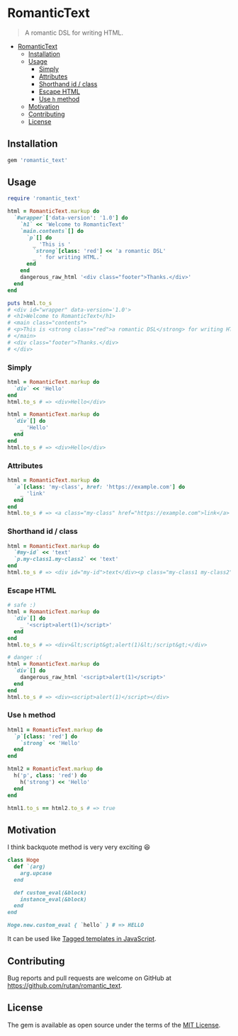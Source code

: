 # RomanticText

> A romantic DSL for writing HTML.

<!-- TOC -->

- [RomanticText](#romantictext)
    - [Installation](#installation)
    - [Usage](#usage)
        - [Simply](#simply)
        - [Attributes](#attributes)
        - [Shorthand id / class](#shorthand-id--class)
        - [Escape HTML](#escape-html)
        - [Use `h` method](#use-h-method)
    - [Motivation](#motivation)
    - [Contributing](#contributing)
    - [License](#license)

<!-- /TOC -->

## Installation

```ruby
gem 'romantic_text'
```

## Usage

```ruby
require 'romantic_text'

html = RomanticText.markup do
  `#wrapper`['data-version': '1.0'] do
    `h1` << 'Welcome to RomanticText'
    `main.contents`[] do
      `p`[] do
        _ 'This is '
        `strong`[class: 'red'] << 'a romantic DSL'
        _ ' for writing HTML.'
      end
    end
    dangerous_raw_html '<div class="footer">Thanks.</div>'
  end
end

puts html.to_s
# <div id="wrapper" data-version='1.0'>
# <h1>Welcome to RomanticText</h1>
# <main class="contents">
# <p>This is <strong class="red">a romantic DSL</strong> for writing HTML.</p>
# </main>
# <div class="footer">Thanks.</div>
# </div>
```

### Simply

```ruby
html = RomanticText.markup do
  `div` << 'Hello'
end
html.to_s # => <div>Hello</div>

html = RomanticText.markup do
  `div`[] do
    _ 'Hello'
  end
end
html.to_s # => <div>Hello</div>
```

### Attributes

```ruby
html = RomanticText.markup do
  `a`[class: 'my-class', href: 'https://example.com'] do
    _ 'link'
  end
end
html.to_s # => <a class="my-class" href="https://example.com">link</a>
```

### Shorthand id / class

```ruby
html = RomanticText.markup do
  `#my-id` << 'text'
  `p.my-class1.my-class2` << 'text'
end
html.to_s # => <div id="my-id">text</div><p class="my-class1 my-class2">text</p>
```

### Escape HTML

```ruby
# safe :)
html = RomanticText.markup do
  `div`[] do
    _ '<script>alert(1)</script>'
  end
end
html.to_s # => <div>&lt;script&gt;alert(1)&lt;/script&gt;</div>

# danger :(
html = RomanticText.markup do
  `div`[] do
    dangerous_raw_html '<script>alert(1)</script>'
  end
end
html.to_s # => <div><script>alert(1)</script></div>
```

### Use `h` method

```ruby
html1 = RomanticText.markup do
  `p`[class: 'red'] do
    `strong` << 'Hello'
  end
end

html2 = RomanticText.markup do
  h('p', class: 'red') do
    h('strong') << 'Hello'
  end
end

html1.to_s == html2.to_s # => true
```

## Motivation

I think backquote method is very very exciting :laughing:

```ruby
class Hoge
  def `(arg)
    arg.upcase
  end

  def custom_eval(&block)
    instance_eval(&block)
  end
end

Hoge.new.custom_eval { `hello` } # => HELLO
```

It can be used like [Tagged templates in JavaScript](https://developer.mozilla.org/en-US/docs/Web/JavaScript/Reference/Template_literals).

## Contributing

Bug reports and pull requests are welcome on GitHub at https://github.com/rutan/romantic_text.

## License

The gem is available as open source under the terms of the [MIT License](https://opensource.org/licenses/MIT).
